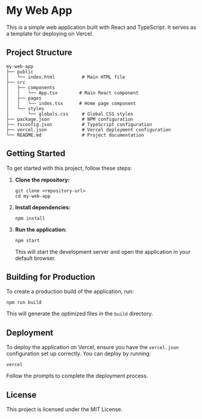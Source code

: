 # My Web App

This is a simple web application built with React and TypeScript. It serves as a template for deploying on Vercel.

## Project Structure

```
my-web-app
├── public
│   └── index.html          # Main HTML file
├── src
│   ├── components
│   │   └── App.tsx        # Main React component
│   ├── pages
│   │   └── index.tsx      # Home page component
│   └── styles
│       └── globals.css     # Global CSS styles
├── package.json            # NPM configuration
├── tsconfig.json           # TypeScript configuration
├── vercel.json             # Vercel deployment configuration
└── README.md               # Project documentation
```

## Getting Started

To get started with this project, follow these steps:

1. **Clone the repository:**
   ```
   git clone <repository-url>
   cd my-web-app
   ```

2. **Install dependencies:**
   ```
   npm install
   ```

3. **Run the application:**
   ```
   npm start
   ```

   This will start the development server and open the application in your default browser.

## Building for Production

To create a production build of the application, run:
```
npm run build
```

This will generate the optimized files in the `build` directory.

## Deployment

To deploy the application on Vercel, ensure you have the `vercel.json` configuration set up correctly. You can deploy by running:
```
vercel
```

Follow the prompts to complete the deployment process.

## License

This project is licensed under the MIT License.